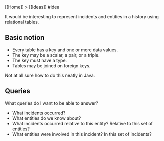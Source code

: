 [[Home]] > [[Ideas]] #idea 

It would be interesting to represent incidents and entities in a history using relational tables.

## Basic notion

- Every table has a key and one or more data values.
- The key may be a scalar, a pair, or a triple.
- The key must have a type.
- Tables may be joined on foreign keys.

Not at all sure how to do this neatly in Java.

## Queries

What queries do I want to be able to answer?

- What incidents occurred?
- What entities do we know about?
- What incidents occurred relative to this entity? Relative to this set of entities?
- What entities were involved in this incident? In this set of incidents?